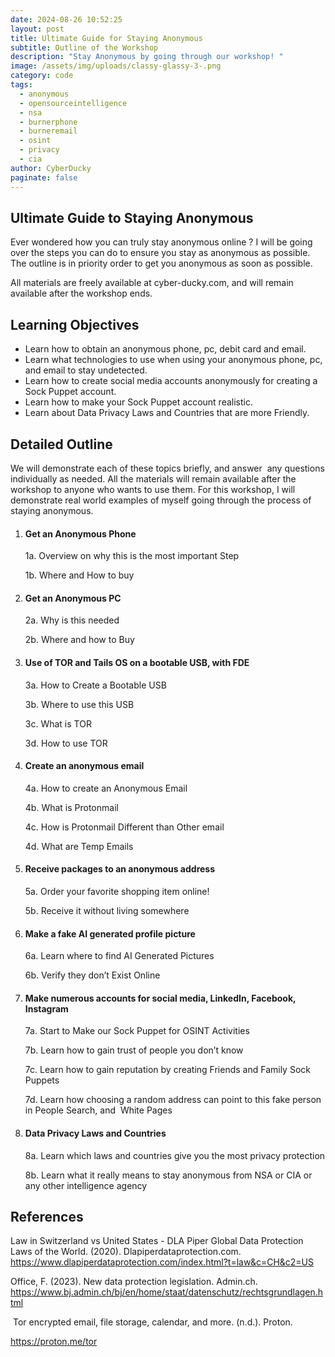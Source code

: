 ```yaml
---
date: 2024-08-26 10:52:25
layout: post
title: Ultimate Guide for Staying Anonymous
subtitle: Outline of the Workshop
description: "Stay Anonymous by going through our workshop! "
image: /assets/img/uploads/classy-glassy-3-.png
category: code
tags:
  - anonymous
  - opensourceintelligence
  - nsa
  - burnerphone
  - burneremail
  - osint
  - privacy
  - cia
author: CyberDucky
paginate: false
---
```

## Ultimate Guide to Staying Anonymous

Ever wondered how you can truly stay anonymous online ? I will be going over the steps you can do to ensure you stay as anonymous as possible. The outline is in priority order to get you anonymous as soon as possible.

All materials are freely available at cyber-ducky.com, and will remain available after the workshop ends.

## Learning Objectives

* Learn how to obtain an anonymous phone, pc, debit card and email. 
* Learn what technologies to use when using your anonymous phone, pc, and email to stay undetected. 
* Learn how to create social media accounts anonymously for creating a Sock Puppet account.
* Learn how to make your Sock Puppet account realistic.
* Learn about Data Privacy Laws and Countries that are more Friendly.

## Detailed Outline

We will demonstrate each of these topics briefly, and answer  any questions individually as needed. All the materials will remain available after the workshop to anyone who wants to use them. For this workshop, I will demonstrate real world examples of myself going through the process of staying anonymous. 

1. #### Get an Anonymous Phone

   1a. Overview on why this is the most important Step

   1b. Where and How to buy 
2. #### Get an Anonymous PC

   2a. Why is this needed

   2b. Where and how to Buy
3. #### Use of TOR and Tails OS on a bootable USB, with FDE
   3a. How to Create a Bootable USB

   3b. Where to use this USB

   3c. What is TOR

   3d. How to use TOR
4. #### Create an anonymous email

   4a. How to create an Anonymous Email

   4b. What is Protonmail

   4c. How is Protonmail Different than Other email

   4d. What are Temp Emails
5. #### Receive packages to an anonymous address

   5a. Order your favorite shopping item online!  

   5b. Receive it without living somewhere

6. #### Make a fake AI generated profile picture

   6a. Learn where to find AI Generated Pictures  

   6b. Verify they don’t Exist Online
7. #### Make numerous accounts for social media, LinkedIn, Facebook, Instagram

   7a. Start to Make our Sock Puppet for OSINT Activities

   7b. Learn how to gain trust of people you don’t know

   7c. Learn how to gain reputation by creating Friends and Family Sock Puppets

   7d. Learn how choosing a random address can point to this fake person in People Search, and  White Pages
8. #### Data Privacy Laws and Countries

   8a. Learn which laws and countries give you the most privacy protection

   8b. Learn what it really means to stay anonymous from NSA or CIA or any other intelligence agency

## References

Law in Switzerland vs United States - DLA Piper Global Data Protection Laws of the World. (2020). Dlapiperdataprotection.com. <https://www.dlapiperdataprotection.com/index.html?t=law&c=CH&c2=US>

Office, F. (2023). New data protection legislation. Admin.ch. <https://www.bj.admin.ch/bj/en/home/staat/datenschutz/rechtsgrundlagen.html>

‌ Tor encrypted email, file storage, calendar, and more. (n.d.). Proton.

https://proton.me/tor